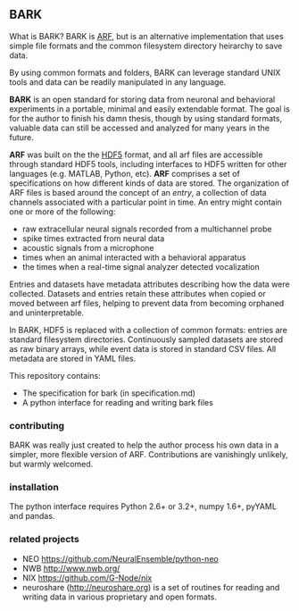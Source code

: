 ## BARK

What is BARK? BARK is [ARF](https://github.com/melizalab/arf), but is an alternative implementation that
uses simple file formats and the common filesystem directory heirarchy to save data.

By using common formats and folders, BARK can leverage standard UNIX tools and data can be readily manipulated in any language.

**BARK** is an open standard for storing data from
neuronal and behavioral experiments in a portable, minimal and easily extendable
format. The goal is for the author to finish his damn thesis, though by using standard formats,
valuable data can still be accessed and analyzed for many years in the future.

**ARF** was built on the the [HDF5](http://www.hdfgroup.org/HDF5/) format, and
all arf files are accessible through standard HDF5 tools, including interfaces
to HDF5 written for other languages (e.g. MATLAB, Python, etc). **ARF**
comprises a set of specifications on how different kinds of data are stored. The
organization of ARF files is based around the concept of an *entry*, a
collection of data channels associated with a particular point in time. An entry
might contain one or more of the following:

-   raw extracellular neural signals recorded from a multichannel probe
-   spike times extracted from neural data
-   acoustic signals from a microphone
-   times when an animal interacted with a behavioral apparatus
-   the times when a real-time signal analyzer detected vocalization

Entries and datasets have metadata attributes describing how the data were
collected. Datasets and entries retain these attributes when copied or moved
between arf files, helping to prevent data from becoming orphaned and
uninterpretable.

In BARK, HDF5 is replaced with a collection of common formats: entries are standard filesystem directories. 
Continuously sampled datasets are stored as raw binary arrays, while event data is
stored in standard CSV files. All metadata are stored in YAML files.

This repository contains:

-   The specification for bark (in specification.md)
-   A python interface for reading and writing bark files

### contributing

BARK was really just created to help the author process his own data in a simpler, more flexible version of ARF. 
Contributions are vanishingly unlikely, but warmly welcomed.

### installation

The python interface requires Python 2.6+ or 3.2+, numpy 1.6+, pyYAML and pandas.

### related projects

-   NEO <https://github.com/NeuralEnsemble/python-neo>
-   NWB <http://www.nwb.org/>
-   NIX <https://github.com/G-Node/nix>
-   neuroshare (<http://neuroshare.org>) is a set of routines for reading and
    writing data in various proprietary and open formats.

